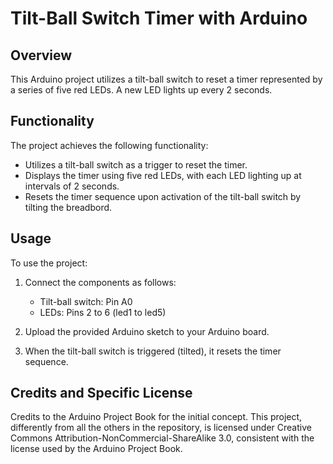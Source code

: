 # Tilt-Ball Switch Timer with Arduino

## Overview

This Arduino project utilizes a tilt-ball switch to reset a timer represented by a series of five red LEDs. A new LED lights up every 2 seconds.

## Functionality

The project achieves the following functionality:

- Utilizes a tilt-ball switch as a trigger to reset the timer.
- Displays the timer using five red LEDs, with each LED lighting up at intervals of 2 seconds.
- Resets the timer sequence upon activation of the tilt-ball switch by tilting the breadbord.

## Usage

To use the project:

1. Connect the components as follows:
   - Tilt-ball switch: Pin A0
   - LEDs: Pins 2 to 6 (led1 to led5)
   
2. Upload the provided Arduino sketch to your Arduino board.

3. When the tilt-ball switch is triggered (tilted), it resets the timer sequence.

## Credits and Specific License

Credits to the Arduino Project Book for the initial concept.
This project, differently from all the others in the repository, is licensed under Creative Commons Attribution-NonCommercial-ShareAlike 3.0, consistent with the license used by the Arduino Project Book.

